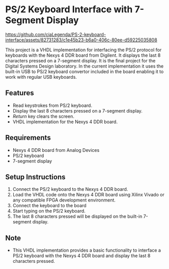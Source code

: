 # PS/2 Keyboard Interface with 7-Segment Display

https://github.com/ciaLegenda/PS-2-keyboard-interface/assets/82731283/c1e45b23-b6a0-406c-80ee-d59225035808

This project is a VHDL implementation for interfacing the PS/2 protocol for keyboards with the Nexys 4 DDR board from Digilent. It displays the last 8 characters pressed on a 7-segment display.
It is the final project for the Digital Systems Design laboratory.
In the current implementation it uses the built-in USB to PS/2 keyboard convertor included in the board enabling it to work with regular USB keyboards.

## Features

- Read keystrokes from PS/2 keyboard.
- Display the last 8 characters pressed on a 7-segment display.
- *Return* key clears the screen.
- VHDL implementation for the Nexys 4 DDR board.

## Requirements

- Nexys 4 DDR board from Analog Devices
- PS/2 keyboard
- 7-segment display

## Setup Instructions

1. Connect the PS/2 keyboard to the Nexys 4 DDR board.
2. Load the VHDL code onto the Nexys 4 DDR board using Xilinx Vivado or any compatible FPGA development environment.
3. Connect the keyboard to the board
5. Start typing on the PS/2 keyboard.
6. The last 8 characters pressed will be displayed on the built-in 7-segment display.


## Note

- This VHDL implementation provides a basic functionality to interface a PS/2 keyboard with the Nexys 4 DDR board and display the last 8 characters pressed.


